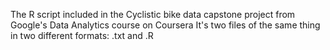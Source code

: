 The R script included in the Cyclistic bike data capstone project from Google's Data Analytics course on Coursera 
It's two files of the same thing in two different formats: .txt and .R
